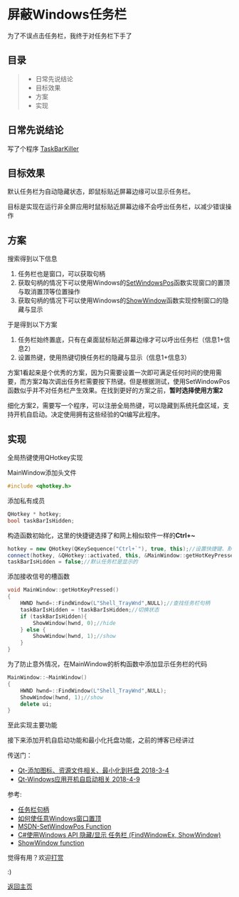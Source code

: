# 屏蔽Windows任务栏

为了不误点击任务栏，我终于对任务栏下手了

## 目录

> - 日常先说结论
> - 目标效果
> - 方案
> - 实现

## 日常先说结论

写了个程序
[TaskBarKiller](https://github.com/DiscreteTom/TaskBarKiller)

## 目标效果

默认任务栏为自动隐藏状态，即鼠标贴近屏幕边缘可以显示任务栏。

目标是实现在运行非全屏应用时鼠标贴近屏幕边缘不会呼出任务栏，以减少错误操作

## 方案

搜索得到以下信息
1. 任务栏也是窗口，可以获取句柄
2. 获取句柄的情况下可以使用Windows的[SetWindowsPos](https://msdn.microsoft.com/en-us/library/windows/desktop/ms633545)函数实现窗口的置顶与取消置顶等位置操作
3. 获取句柄的情况下可以使用Windows的[ShowWindow](https://msdn.microsoft.com/en-us/library/windows/desktop/ms633548)函数实现控制窗口的隐藏与显示

于是得到以下方案
1. 任务栏始终置底，只有在桌面鼠标贴近屏幕边缘才可以呼出任务栏（信息1+信息2）
2. 设置热键，使用热键切换任务栏的隐藏与显示（信息1+信息3）

方案1看起来是个优秀的方案，因为只需要设置一次即可满足任何时间的使用需要，而方案2每次调出任务栏需要按下热键。但是根据测试，使用SetWindowPos函数似乎并不对任务栏产生效果。在找到更好的方案之前，**暂时选择使用方案2**

细化方案2，需要写一个程序，可以注册全局热键，可以隐藏到系统托盘区域，支持开机自启动。决定使用拥有这些经验的Qt编写此程序。

## 实现

全局热键使用QHotkey实现

MainWindow添加头文件

```c++
#include <qhotkey.h>
```

添加私有成员

```c++
QHotkey * hotkey;
bool taskBarIsHidden;
```

构造函数初始化，这里的快捷键选择了和网上相似软件一样的**Ctrl+~**

```c++
hotkey = new QHotkey(QKeySequence("Ctrl+`"), true, this);//设置快捷键、默认启动
connect(hotkey, &QHotkey::activated, this, &MainWindow::getHotKeyPressed);//连接快捷键能够触发的功能
taskBarIsHidden = false;//默认任务栏是显示的
```

添加接收信号的槽函数

```c++
void MainWindow::getHotKeyPressed()
{
	HWND hwnd=::FindWindow(L"Shell_TrayWnd",NULL);//查找任务栏句柄
	taskBarIsHidden = !taskBarIsHidden;//切换状态
	if (taskBarIsHidden){
		ShowWindow(hwnd, 0);//hide
	} else {
		ShowWindow(hwnd, 1);//show
	}
}
```

为了防止意外情况，在MainWindow的析构函数中添加显示任务栏的代码

```c++
MainWindow::~MainWindow()
{
	HWND hwnd=::FindWindow(L"Shell_TrayWnd",NULL);
	ShowWindow(hwnd, 1);//show
	delete ui;
}
```

至此实现主要功能

接下来添加开机自启动功能和最小化托盘功能，之前的博客已经讲过

传送门：
- [Qt-添加图标、资源文件相关、最小化到托盘 2018-3-4](2.md)
- [Qt-Windows应用开机自启动相关 2018-4-9](8.md)

参考:
- [任务栏句柄](https://blog.csdn.net/wangjieest/article/details/6943241)
- [如何使任意Windows窗口置顶](http://www.cnblogs.com/Ricky81317/archive/2009/01/16/1376745.html)
- [MSDN-SetWindowPos Function](https://msdn.microsoft.com/en-us/library/windows/desktop/ms633545)
- [C#使用Windows API 隐藏/显示 任务栏 (FindWindowEx, ShowWindow)](http://m.www.cnblogs.com/sjcatsoft/archive/2009/03/13/1410639.html)
- [ShowWindow function](https://msdn.microsoft.com/en-us/library/windows/desktop/ms633548)

觉得有用？欢迎[打赏](donate.md)

:)

[返回主页](index.md)